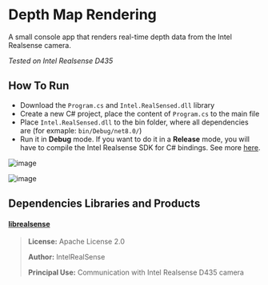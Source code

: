 # Depth Map Rendering
A small console app that renders real-time depth data from the Intel Realsense camera.

*Tested on Intel Realsense D435*

## How To Run
- Download the `Program.cs` and `Intel.RealSensed.dll` library
- Create a new C# project, place the content of `Program.cs` to the main file
- Place `Intel.RealSensed.dll` to the bin folder, where all dependencies are (for exmaple: `bin/Debug/net8.0/`)
- Run it in **Debug** mode. If you want to do it in a **Release** mode, you will have to compile the Intel Realsense SDK for C# bindings. See more [here](https://github.com/IntelRealSense/librealsense).

![image](https://github.com/user-attachments/assets/478a7ed8-48fa-4836-ba08-d421cc16ac5a)

![image](https://github.com/user-attachments/assets/9dfb2932-f995-4b6d-9d74-adaab017721c)

## Dependencies Libraries and Products
#### [librealsense](https://github.com/IntelRealSense/librealsense)
> **License:** Apache License 2.0
>
> **Author:** IntelRealSense
>
> **Principal Use:** Communication with Intel Realsense D435 camera
